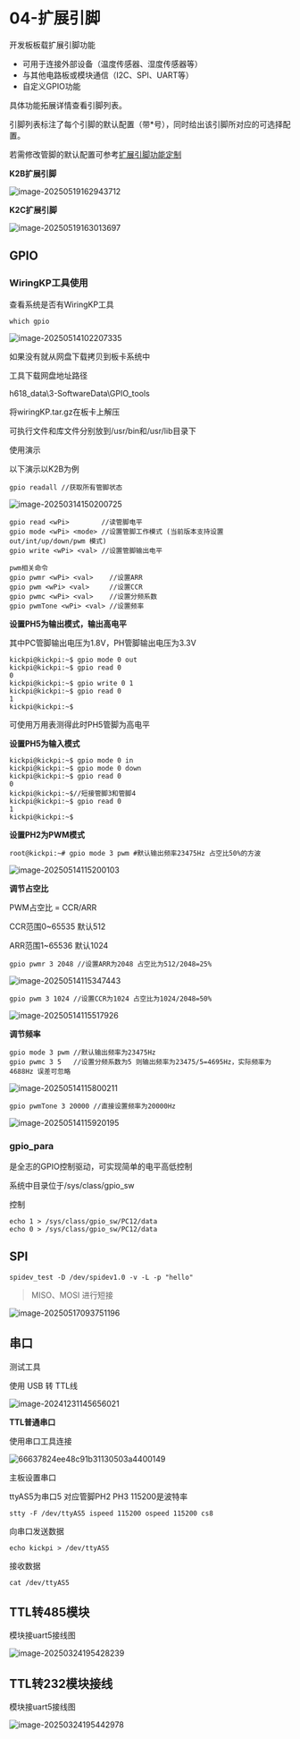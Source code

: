 # 04-扩展引脚

开发板板载扩展引脚功能

* 可用于连接外部设备（温度传感器、湿度传感器等）
* 与其他电路板或模块通信（I2C、SPI、UART等）
* 自定义GPIO功能

具体功能拓展详情查看引脚列表。

引脚列表标注了每个引脚的默认配置（带*号），同时给出该引脚所对应的可选择配置。

若需修改管脚的默认配置可参考[扩展引脚功能定制](../08-进阶/扩展引脚功能定制.md)

**K2B扩展引脚**

![image-20250519162943712](http://tanzhtanzh.oss-cn-shenzhen.aliyuncs.com/img/image-20250519162943712.png)

**K2C扩展引脚**

![image-20250519163013697](http://tanzhtanzh.oss-cn-shenzhen.aliyuncs.com/img/image-20250519163013697.png)



## GPIO

### WiringKP工具使用

查看系统是否有WiringKP工具

``` shell
which gpio
```

![image-20250514102207335](http://tanzhtanzh.oss-cn-shenzhen.aliyuncs.com/img/image-20250514102207335.png)

如果没有就从网盘下载拷贝到板卡系统中

工具下载网盘地址路径

h618_data\3-SoftwareData\GPIO_tools

将wiringKP.tar.gz在板卡上解压

可执行文件和库文件分别放到/usr/bin和/usr/lib目录下

使用演示

以下演示以K2B为例

``` shell
gpio readall //获取所有管脚状态
```

![image-20250314150200725](http://tanzhtanzh.oss-cn-shenzhen.aliyuncs.com/img/image-20250314150200725.png)

``` shell
gpio read <wPi>        //读管脚电平
gpio mode <wPi> <mode> //设置管脚工作模式 (当前版本支持设置out/int/up/down/pwm 模式)
gpio write <wPi> <val> //设置管脚输出电平

pwm相关命令
gpio pwmr <wPi> <val>    //设置ARR
gpio pwm <wPi> <val>     //设置CCR
gpio pwmc <wPi> <val>    //设置分频系数
gpio pwmTone <wPi> <val> //设置频率
```

**设置PH5为输出模式，输出高电平**

其中PC管脚输出电压为1.8V，PH管脚输出电压为3.3V

``` shell
kickpi@kickpi:~$ gpio mode 0 out
kickpi@kickpi:~$ gpio read 0
0
kickpi@kickpi:~$ gpio write 0 1
kickpi@kickpi:~$ gpio read 0
1
kickpi@kickpi:~$
```

可使用万用表测得此时PH5管脚为高电平

**设置PH5为输入模式**

``` shell
kickpi@kickpi:~$ gpio mode 0 in
kickpi@kickpi:~$ gpio mode 0 down
kickpi@kickpi:~$ gpio read 0
0
kickpi@kickpi:~$//短接管脚3和管脚4
kickpi@kickpi:~$ gpio read 0
1
kickpi@kickpi:~$
```

**设置PH2为PWM模式**

``` shell
root@kickpi:~# gpio mode 3 pwm #默认输出频率23475Hz 占空比50%的方波
```

![image-20250514115200103](http://tanzhtanzh.oss-cn-shenzhen.aliyuncs.com/img/image-20250514115200103.png)

**调节占空比**

PWM占空比 = CCR/ARR

CCR范围0~65535 默认512

ARR范围1~65536 默认1024

``` shell
gpio pwmr 3 2048 //设置ARR为2048 占空比为512/2048=25%
```

![image-20250514115347443](http://tanzhtanzh.oss-cn-shenzhen.aliyuncs.com/img/image-20250514115347443.png)

``` shell
gpio pwm 3 1024 //设置CCR为1024 占空比为1024/2048=50%
```

![image-20250514115517926](http://tanzhtanzh.oss-cn-shenzhen.aliyuncs.com/img/image-20250514115517926.png)

**调节频率**

``` shell
gpio mode 3 pwm //默认输出频率为23475Hz
gpio pwmc 3 5   //设置分频系数为5 则输出频率为23475/5=4695Hz，实际频率为4688Hz 误差可忽略
```

![image-20250514115800211](http://tanzhtanzh.oss-cn-shenzhen.aliyuncs.com/img/image-20250514115800211.png)

``` shell
gpio pwmTone 3 20000 //直接设置频率为20000Hz
```

![image-20250514115920195](http://tanzhtanzh.oss-cn-shenzhen.aliyuncs.com/img/image-20250514115920195.png)

### gpio_para

是全志的GPIO控制驱动，可实现简单的电平高低控制

系统中目录位于/sys/class/gpio_sw

控制

``` shell
echo 1 > /sys/class/gpio_sw/PC12/data 
echo 0 > /sys/class/gpio_sw/PC12/data 
```



## SPI

``` 
spidev_test -D /dev/spidev1.0 -v -L -p "hello"
```

> MISO、MOSI 进行短接

![image-20250517093751196](http://tanzhtanzh.oss-cn-shenzhen.aliyuncs.com/img/image-20250517093751196.png)

## 串口

测试工具

使用 USB 转 TTL线

![image-20241231145656021](http://tanzhtanzh.oss-cn-shenzhen.aliyuncs.com/img/image-20241231145656021.png)

**TTL普通串口**

使用串口工具连接

![66637824ee48c91b31130503a4400149](http://tanzhtanzh.oss-cn-shenzhen.aliyuncs.com/img/66637824ee48c91b31130503a4400149.jpg)



主板设置串口

ttyAS5为串口5 对应管脚PH2 PH3 115200是波特率

``` shell
stty -F /dev/ttyAS5 ispeed 115200 ospeed 115200 cs8 
```

向串口发送数据

``` shell
echo kickpi > /dev/ttyAS5  
```

接收数据

``` shell
cat /dev/ttyAS5 
```

















## TTL转485模块

模块接uart5接线图

![image-20250324195428239](http://tanzhtanzh.oss-cn-shenzhen.aliyuncs.com/img/image-20250324195428239.png)

## TTL转232模块接线

模块接uart5接线图

![image-20250324195442978](http://tanzhtanzh.oss-cn-shenzhen.aliyuncs.com/img/image-20250324195442978.png)